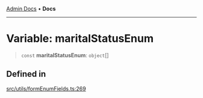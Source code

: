 [Admin Docs](/) • **Docs**

***

# Variable: maritalStatusEnum

> `const` **maritalStatusEnum**: `object`[]

## Defined in

[src/utils/formEnumFields.ts:269](https://github.com/PalisadoesFoundation/talawa-admin/blob/main/src/utils/formEnumFields.ts#L269)

